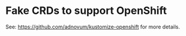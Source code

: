 # Fake CRDs to support OpenShift

See: https://github.com/adnovum/kustomize-openshift for more details.

